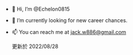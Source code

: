 - 👋 Hi, I’m @Echelon0815
- 🌱 I’m currently looking for new career chances.
- 📫 You can reach me at jack.w886@gmail.com

  更新於 2022/08/28
